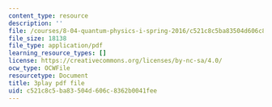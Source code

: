 ```yaml
---
content_type: resource
description: ''
file: /courses/8-04-quantum-physics-i-spring-2016/c521c8c5ba83504d606c8362b0041fee_rCRH9CTThlo.pdf
file_size: 18138
file_type: application/pdf
learning_resource_types: []
license: https://creativecommons.org/licenses/by-nc-sa/4.0/
ocw_type: OCWFile
resourcetype: Document
title: 3play pdf file
uid: c521c8c5-ba83-504d-606c-8362b0041fee
---
```

